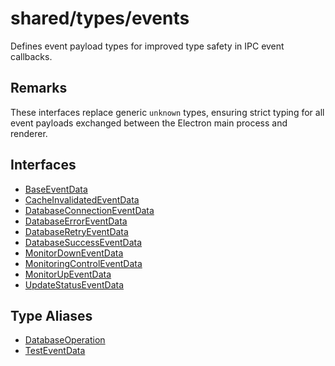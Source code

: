# shared/types/events

Defines event payload types for improved type safety in IPC event callbacks.

## Remarks

These interfaces replace generic `unknown` types, ensuring strict typing for
all event payloads exchanged between the Electron main process and renderer.

## Interfaces

- [BaseEventData](interfaces/BaseEventData.md)
- [CacheInvalidatedEventData](interfaces/CacheInvalidatedEventData.md)
- [DatabaseConnectionEventData](interfaces/DatabaseConnectionEventData.md)
- [DatabaseErrorEventData](interfaces/DatabaseErrorEventData.md)
- [DatabaseRetryEventData](interfaces/DatabaseRetryEventData.md)
- [DatabaseSuccessEventData](interfaces/DatabaseSuccessEventData.md)
- [MonitorDownEventData](interfaces/MonitorDownEventData.md)
- [MonitoringControlEventData](interfaces/MonitoringControlEventData.md)
- [MonitorUpEventData](interfaces/MonitorUpEventData.md)
- [UpdateStatusEventData](interfaces/UpdateStatusEventData.md)

## Type Aliases

- [DatabaseOperation](type-aliases/DatabaseOperation.md)
- [TestEventData](type-aliases/TestEventData.md)
